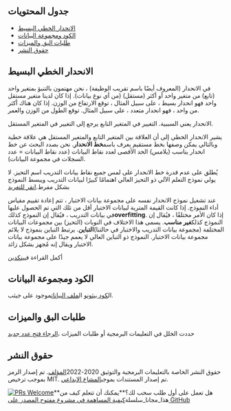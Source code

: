 ## جدول المحتويات

-   [الانحدار الخطي البسيط](https://github.com/drnitinmalik/simple-linear-regression#simple-linear-regression)
-   [الكود ومجموعة البيانات](https://github.com/drnitinmalik/simple-linear-regression#code-and-dataset)
-   [طلبات البق والميزات](https://github.com/drnitinmalik/simple-linear-regression#bugs-and-feature-requests)
-   [حقوق النشر](https://github.com/drnitinmalik/simple-linear-regression#copyright)

## الانحدار الخطي البسيط

في الانحدار (المعروف أيضًا باسم تقريب الوظيفة) ، نحن مهتمون بالتنبؤ بمتغير واحد (تابع) من متغير واحد أو أكثر (مستقل) (من أي نوع بيانات). إذا كان لدينا متغير مستقل واحد فهو انحدار بسيط ، على سبيل المثال ، توقع الارتفاع من الوزن. إذا كان هناك أكثر من واحد ، فهو انحدار متعدد ، على سبيل المثال. توقع الطول من الوزن والعمر.

الانحدار يعني السببية. التغيير في المتغير التابع يرجع إلى التغيير في المتغير المستقل.

يشير الانحدار الخطي إلى أن العلاقة بين المتغير التابع والمتغير المستقل هي علاقة خطية وبالتالي يمكن وصفها بخط مستقيم يعرف باسم**خط الانحدار**. نحن بصدد البحث عن خط انحدار يناسب (يلامس) الحد الأقصى لعدد نقاط البيانات (عدد نقاط البيانات = عدد السجلات في مجموعة البيانات).

يُطلق على عدم قدرة خط الانحدار على لمس جميع نقاط بيانات التدريب اسم التحيز. لا يولي نموذج التعلم الآلي ذو التحيز العالي اهتمامًا كبيرًا لبيانات التدريب ويبسط النموذج بشكل مفرط.[انقر للتغريد](https://clicktotweet.com/6Rcfz)

عند تشغيل نموذج الانحدار نفسه على مجموعة بيانات الاختبار ، تتم إعادة تقييم مقياس أداء النموذج. إذا كانت القيمة المترية لبيانات الاختبار أقل من تلك التي تم الحصول عليها في بيانات التدريب ، فيُقال إن النموذج كذلك**overfitting**. إذا كان الأمر مختلفًا ، فيُقال إن النموذج كذلك**غير مناسب**. يسمى هذا الاختلاف في النوبات (التحيز) بين مجموعات البيانات المختلفة (مجموعة بيانات التدريب والاختبار في حالتنا)**التباين**. يرتبط التباين بنموذج لا يلائم مجموعة بيانات الاختبار. النموذج ذو التباين العالي لا يعمم جيدًا على مجموعة بيانات الاختبار ويقال إنه مُجهز بشكل زائد.

أكمل القراءة في[ينكدين](https://www.linkedin.com/pulse/simple-linear-regression-overview-nitin-malik/)

## الكود ومجموعة البيانات

ال[كود بيثون](https://github.com/drnitinmalik/simple-linear-regression/blob/main/predict-GPA-from-SAT.py)و ال[ملف البيانات](https://github.com/drnitinmalik/simple-linear-regression/blob/main/SAT-GPA.csv)موجود على جيثب.

## طلبات البق والميزات

حددت الخلل في التعليمات البرمجية أو طلبات الميزات ،[الرجاء فتح عدد جديد](https://github.com/drnitinmalik/simple-linear-regression/issues/new/choose)

## حقوق النشر

حقوق النشر الخاصة بالتعليمات البرمجية والتوثيق 2020-2022[المؤلف](https://github.com/drnitinmalik/simple-linear-regression/graphs/contributors). تم إصدار الرمز بموجب ترخيص MIT. تم إصدار المستندات بموجب[المشاع الإبداعي](https://creativecommons.org/licenses/by/3.0/).

[![PRs Welcome](https://img.shields.io/badge/PRs-welcome-brightgreen.svg?style=flat-square)](https://makeapullrequest.com)**هل تعمل على أول طلب سحب لك؟**يمكنك أن تتعلم كيف من هذا_مجانا_سلسلة[كيفية المساهمة في مشروع مفتوح المصدر على GitHub](https://kcd.im/pull-request)

